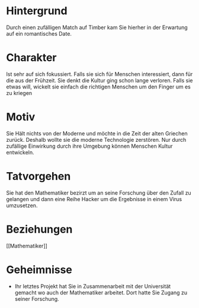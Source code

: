 # Hintergrund
Durch einen zufälligen Match auf Timber kam Sie hierher in der Erwartung auf ein romantisches Date.
# Charakter
Ist sehr auf sich fokussiert. Falls sie sich für Menschen interessiert, dann für die aus der Frühzeit. Sie denkt die Kultur ging schon lange verloren. Falls sie etwas will, wickelt sie einfach die richtigen Menschen um den Finger um es zu kriegen

# Motiv
Sie Hält nichts von der Moderne und möchte in die Zeit der alten Griechen zurück. Deshalb wollte sie die moderne Technologie zerstören. Nur durch zufällige Einwirkung durch ihre Umgebung können Menschen Kultur entwickeln.

# Tatvorgehen
Sie hat den Mathematiker bezirzt um an seine Forschung über den Zufall zu gelangen und dann eine Reihe Hacker um die Ergebnisse in einem Virus umzusetzen.


# Beziehungen
[[Mathematiker]]

# Geheimnisse
- Ihr letztes Projekt hat Sie in Zusammenarbeit mit der Universität gemacht wo auch der Mathematiker arbeitet. Dort hatte Sie Zugang zu seiner Forschung.